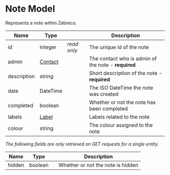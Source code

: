 # Note Model

Represents a note within Zebreco.


| Name          | Type                              |               | Description                                           |
|---------------|-----------------------------------|---------------|-------------------------------------------------------|
| id            | integer                           | _read only_   | The unique id of the note                             |
| admin         | [Contact](api-contact.md)         |               | The contact who is admin of the note - **required**   |
| description   | string                            |               | Short description of the note - **required**          |
| date          | DateTime                          |               | The ISO DateTime the note was created                 |
| completed     | boolean                           |               | Whether or not the note has been completed            |
| labels        | [Label](api-label.md)             |               | Labels related to the note                            |
| colour        | string                            |               | The colour assigned to the note                       |

*The following fields are only retrieved on GET requests for a single entity.*

| Name  | Type      |               | Description                       | 
|-------|-----------|---------------|-----------------------------------|
| hidden| boolean   |               | Whether or not the note is hidden |